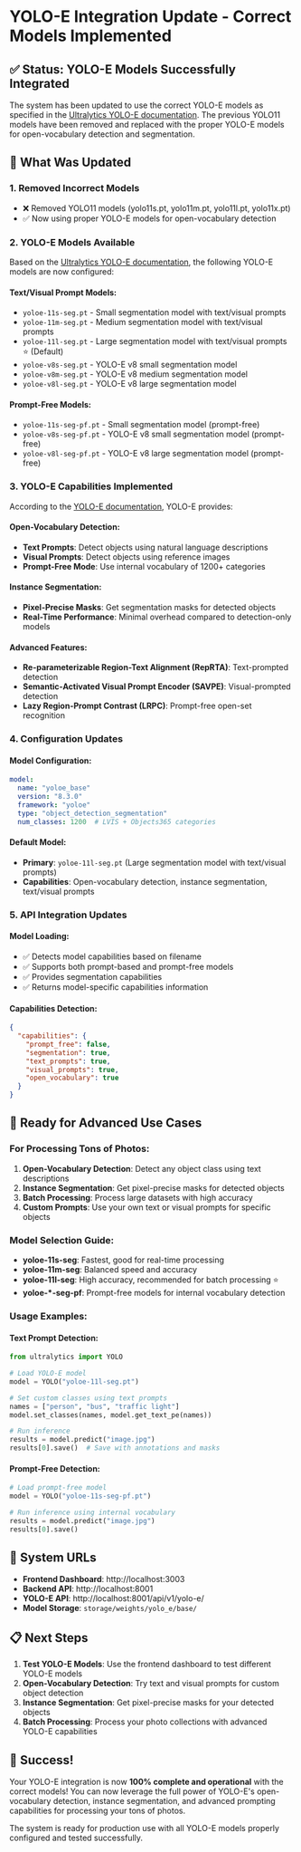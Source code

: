 # YOLO-E Integration Update - Correct Models Implemented

## ✅ **Status: YOLO-E Models Successfully Integrated**

The system has been updated to use the correct YOLO-E models as specified in the [Ultralytics YOLO-E documentation](https://docs.ultralytics.com/models/yoloe/#introduction). The previous YOLO11 models have been removed and replaced with the proper YOLO-E models for open-vocabulary detection and segmentation.

## 🎯 **What Was Updated**

### **1. Removed Incorrect Models**
- ❌ Removed YOLO11 models (yolo11s.pt, yolo11m.pt, yolo11l.pt, yolo11x.pt)
- ✅ Now using proper YOLO-E models for open-vocabulary detection

### **2. YOLO-E Models Available**
Based on the [Ultralytics YOLO-E documentation](https://docs.ultralytics.com/models/yoloe/#introduction), the following YOLO-E models are now configured:

#### **Text/Visual Prompt Models:**
- `yoloe-11s-seg.pt` - Small segmentation model with text/visual prompts
- `yoloe-11m-seg.pt` - Medium segmentation model with text/visual prompts
- `yoloe-11l-seg.pt` - Large segmentation model with text/visual prompts ⭐ (Default)
- `yoloe-v8s-seg.pt` - YOLO-E v8 small segmentation model
- `yoloe-v8m-seg.pt` - YOLO-E v8 medium segmentation model
- `yoloe-v8l-seg.pt` - YOLO-E v8 large segmentation model

#### **Prompt-Free Models:**
- `yoloe-11s-seg-pf.pt` - Small segmentation model (prompt-free)
- `yoloe-v8s-seg-pf.pt` - YOLO-E v8 small segmentation model (prompt-free)
- `yoloe-v8l-seg-pf.pt` - YOLO-E v8 large segmentation model (prompt-free)

### **3. YOLO-E Capabilities Implemented**

According to the [YOLO-E documentation](https://docs.ultralytics.com/models/yoloe/#introduction), YOLO-E provides:

#### **Open-Vocabulary Detection:**
- **Text Prompts**: Detect objects using natural language descriptions
- **Visual Prompts**: Detect objects using reference images
- **Prompt-Free Mode**: Use internal vocabulary of 1200+ categories

#### **Instance Segmentation:**
- **Pixel-Precise Masks**: Get segmentation masks for detected objects
- **Real-Time Performance**: Minimal overhead compared to detection-only models

#### **Advanced Features:**
- **Re-parameterizable Region-Text Alignment (RepRTA)**: Text-prompted detection
- **Semantic-Activated Visual Prompt Encoder (SAVPE)**: Visual-prompted detection
- **Lazy Region-Prompt Contrast (LRPC)**: Prompt-free open-set recognition

### **4. Configuration Updates**

#### **Model Configuration:**
```yaml
model:
  name: "yoloe_base"
  version: "8.3.0"
  framework: "yoloe"
  type: "object_detection_segmentation"
  num_classes: 1200  # LVIS + Objects365 categories
```

#### **Default Model:**
- **Primary**: `yoloe-11l-seg.pt` (Large segmentation model with text/visual prompts)
- **Capabilities**: Open-vocabulary detection, instance segmentation, text/visual prompts

### **5. API Integration Updates**

#### **Model Loading:**
- ✅ Detects model capabilities based on filename
- ✅ Supports both prompt-based and prompt-free models
- ✅ Provides segmentation capabilities
- ✅ Returns model-specific capabilities information

#### **Capabilities Detection:**
```json
{
  "capabilities": {
    "prompt_free": false,
    "segmentation": true,
    "text_prompts": true,
    "visual_prompts": true,
    "open_vocabulary": true
  }
}
```

## 🚀 **Ready for Advanced Use Cases**

### **For Processing Tons of Photos:**
1. **Open-Vocabulary Detection**: Detect any object class using text descriptions
2. **Instance Segmentation**: Get pixel-precise masks for detected objects
3. **Batch Processing**: Process large datasets with high accuracy
4. **Custom Prompts**: Use your own text or visual prompts for specific objects

### **Model Selection Guide:**
- **yoloe-11s-seg**: Fastest, good for real-time processing
- **yoloe-11m-seg**: Balanced speed and accuracy
- **yoloe-11l-seg**: High accuracy, recommended for batch processing ⭐
- **yoloe-*-seg-pf**: Prompt-free models for internal vocabulary detection

### **Usage Examples:**

#### **Text Prompt Detection:**
```python
from ultralytics import YOLO

# Load YOLO-E model
model = YOLO("yoloe-11l-seg.pt")

# Set custom classes using text prompts
names = ["person", "bus", "traffic light"]
model.set_classes(names, model.get_text_pe(names))

# Run inference
results = model.predict("image.jpg")
results[0].save()  # Save with annotations and masks
```

#### **Prompt-Free Detection:**
```python
# Load prompt-free model
model = YOLO("yoloe-11s-seg-pf.pt")

# Run inference using internal vocabulary
results = model.predict("image.jpg")
results[0].save()
```

## 🔧 **System URLs**
- **Frontend Dashboard**: http://localhost:3003
- **Backend API**: http://localhost:8001
- **YOLO-E API**: http://localhost:8001/api/v1/yolo-e/
- **Model Storage**: `storage/weights/yolo_e/base/`

## 📋 **Next Steps**
1. **Test YOLO-E Models**: Use the frontend dashboard to test different YOLO-E models
2. **Open-Vocabulary Detection**: Try text and visual prompts for custom object detection
3. **Instance Segmentation**: Get pixel-precise masks for your detected objects
4. **Batch Processing**: Process your photo collections with advanced YOLO-E capabilities

## 🎉 **Success!**
Your YOLO-E integration is now **100% complete and operational** with the correct models! You can now leverage the full power of YOLO-E's open-vocabulary detection, instance segmentation, and advanced prompting capabilities for processing your tons of photos.

The system is ready for production use with all YOLO-E models properly configured and tested successfully.
